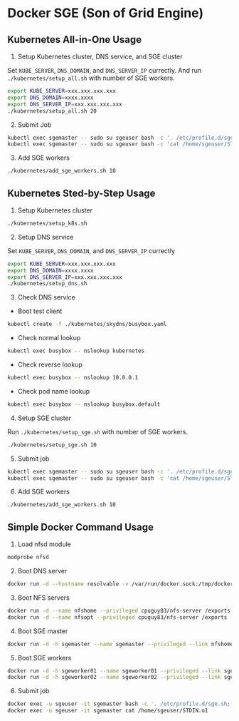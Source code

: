 Docker SGE (Son of Grid Engine)
====

Kubernetes All-in-One Usage
----
1. Setup Kubernetes cluster, DNS service, and SGE cluster

  Set `KUBE_SERVER`, `DNS_DOMAIN`, and `DNS_SERVER_IP` currectly.
  And run `./kubernetes/setup_all.sh` with number of SGE workers.
  ```bash
  export KUBE_SERVER=xxx.xxx.xxx.xxx
  export DNS_DOMAIN=xxxx.xxxx
  export DNS_SERVER_IP=xxx.xxx.xxx.xxx
  ./kubernetes/setup_all.sh 20
  ```

2. Submit Job

  ```bash
  kubectl exec sgemaster -- sudo su sgeuser bash -c '. /etc/profile.d/sge.sh; echo "/bin/hostname" | qsub'
  kubectl exec sgemaster -- sudo su sgeuser bash -c 'cat /home/sgeuser/STDIN.o1'
  ```

3. Add SGE workers

  ```bash
  ./kubernetes/add_sge_workers.sh 10
  ```

Kubernetes Sted-by-Step Usage
----
1. Setup Kubernetes cluster

  ```bash
  ./kubernetes/setup_k8s.sh
  ```

2. Setup DNS service

  Set `KUBE_SERVER`, `DNS_DOMAIN`, and `DNS_SERVER_IP` currectly
  ```bash
  export KUBE_SERVER=xxx.xxx.xxx.xxx
  export DNS_DOMAIN=xxxx.xxxx
  export DNS_SERVER_IP=xxx.xxx.xxx.xxx
  ./kubernetes/setup_dns.sh
  ```

3. Check DNS service
  * Boot test client

  ```bash
  kubectl create -f ./kubernetes/skydns/busybox.yaml
  ```

  * Check normal lookup

  ```bash
  kubectl exec busybox -- nslookup kubernetes
  ```

  * Check reverse lookup
  ```bash
  kubectl exec busybox -- nslookup 10.0.0.1
  ```

  * Check pod name lookup

  ```bash
  kubectl exec busybox -- nslookup busybox.default
  ```

4. Setup SGE cluster

  Run `./kubernetes/setup_sge.sh` with number of SGE workers.
  ```bash
  ./kubernetes/setup_sge.sh 10
  ```

5. Submit job

  ```bash
  kubectl exec sgemaster -- sudo su sgeuser bash -c '. /etc/profile.d/sge.sh; echo "/bin/hostname" | qsub'
  kubectl exec sgemaster -- sudo su sgeuser bash -c 'cat /home/sgeuser/STDIN.o1'
  ```

6. Add SGE workers

  ```bash
  ./kubernetes/add_sge_workers.sh 10
  ```

Simple Docker Command Usage
----
1. Load nfsd module

  ```bash
  modprobe nfsd
  ```

2. Boot DNS server

  ```bash
  docker run -d --hostname resolvable -v /var/run/docker.sock:/tmp/docker.sock -v /etc/resolv.conf:/tmp/resolv.conf mgood/resolvable
  ```

3. Boot NFS servers

  ```bash
  docker run -d --name nfshome --privileged cpuguy83/nfs-server /exports
  docker run -d --name nfsopt --privileged cpuguy83/nfs-server /exports
  ```

4. Boot SGE master

  ```bash
  docker run -d -h sgemaster --name sgemaster --privileged --link nfshome:nfshome --link nfsopt:nfsopt wtakase/sge-master
  ```

5. Boot SGE workers

  ```bash
  docker run -d -h sgeworker01 --name sgeworker01 --privileged --link sgemaster:sgemaster --link nfshome:nfshome --link nfsopt:nfsopt wtakase/sge-worker
  docker run -d -h sgeworker02 --name sgeworker02 --privileged --link sgemaster:sgemaster --link nfshome:nfshome --link nfsopt:nfsopt wtakase/sge-worker
  ```

6. Submit job

  ```bash
  docker exec -u sgeuser -it sgemaster bash -c '. /etc/profile.d/sge.sh; echo "/bin/hostname" | qsub'
  docker exec -u sgeuser -it sgemaster cat /home/sgeuser/STDIN.o1
  ```
